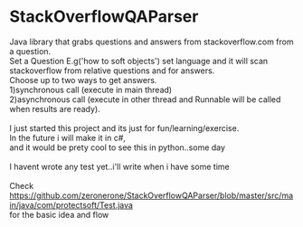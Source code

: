 # StackOverflowQAParser
Java library that grabs questions and answers from stackoverflow.com from a question.<br>
Set a Question E.g('how to soft objects') set language and it will scan stackoverflow from
relative questions and for answers. <br>
Choose up to two ways to get answers.<br>
1)synchronous call (execute in main thread)<br>
2)asynchronous call (execute in other thread and Runnable will be called when results are ready).<br>
<br>
I just started this project and its just for fun/learning/exercise.<br>
In the future i will make it in c#,<br>
and it would be prety cool to see this in python..some day
<br>
<br>
I havent wrote any test yet..i'll write when i have some time
<br>
<br>
Check https://github.com/zeronerone/StackOverflowQAParser/blob/master/src/main/java/com/protectsoft/Test.java
<br>
for the basic idea and flow
